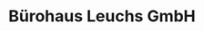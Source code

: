 ---
title: "Bürohaus Leuchs GmbH"
url: /bad-mergentheim/buerohaus-leuchs-gmbh/
shop: Schreibwaren
---